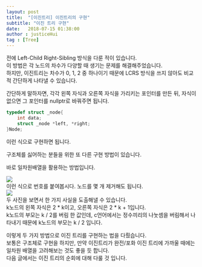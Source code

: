 ```yaml
---
layout: post
title:  "[이진트리] 이진트리의 구현"
subtitle: "이진 트리 구현"
date:   2018-07-15 01:38:00
author : justiceHui
tag : [Tree]
---
```


전에 Left-Child Right-Sibling 방식을 다룬 적이 있습니다.<br>
이 방법은 각 노드의 차수가 다양할 때 생기는 문제를 해결해주었습니다.<br>
하지만, 이진트리는 차수가 0, 1, 2 중 하나이기 때문에 LCRS 방식을 쓰지 않아도 비교적 간단하게 나타낼 수 있습니다.

간단하게 말하자면, 각각 왼쪽 자식과 오른쪽 자식을 가리키는 포인터를 만든 뒤, 자식이 없으면 그 포인터를 nullptr로 바꿔주면 됩니다.
```cpp
typedef struct _node{
    int data;
    struct _node *left, *right;
}Node;
```
이런 식으로 구현하면 됩니다.

구조체를 싫어하는 분들을 위한 또 다른 구현 방법이 있습니다.

바로 일차원배열을 활용하는 방법입니다.

<img src = "https://i.imgur.com/HoPEXKq.png"><br>
이런 식으로 번호를 붙여봅시다. 노드를 몇 개 제거해도 됩니다.<br>
<img src = "https://i.imgur.com/8Jjd4LV.png"><br>
두 사진을 보면서 한 가지 사실을 도출해낼 수 있습니다.<br>
k노드의 왼쪽 자식은 2 * k이고, 오른쪽 자식은 2 * k + 1입니다.<br>
k노드의 부모는 k / 2를 버림 한 값인데, c언어에서는 정수끼리의 나눗셈을 버림해서 나타내기 때문에 k노드의 부모는 k / 2 입니다.

이렇게 두 가지 방법으로 이진 트리를 구현하는 법을 다뤘습니다.<br>
보통은 구조체로 구현을 하지만, 만약 이진트리가 완전/포화 이진 트리에 가까울 때에는 일차원 배열을 고려해보는 것도 좋을 듯 합니다.<br>
다음 글에서는 이진 트리의 순회에 대해 다룰 것 입니다.
